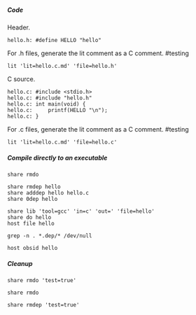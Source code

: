 ##### Code

Header.

	hello.h: #define HELLO "hello"

For .h files, generate the lit comment as a C comment.  #testing

	lit 'lit=hello.c.md' 'file=hello.h'

C source.

	hello.c: #include <stdio.h>
	hello.c: #include "hello.h"
	hello.c: int main(void) {
	hello.c:     printf(HELLO "\n");
	hello.c: }

For .c files, generate the lit comment as a C comment.  #testing  

	lit 'lit=hello.c.md' 'file=hello.c'

##### Compile directly to an executable

	share rmdo

	share rmdep hello
	share adddep hello hello.c
	share 0dep hello

	share lib 'tool=gcc' 'in=c' 'out=' 'file=hello'
	share do hello
	host file hello

	grep -n . *.dep/* /dev/null

	host obsid hello

##### Cleanup

	share rmdo 'test=true'

	share rmdo

	share rmdep 'test=true'
